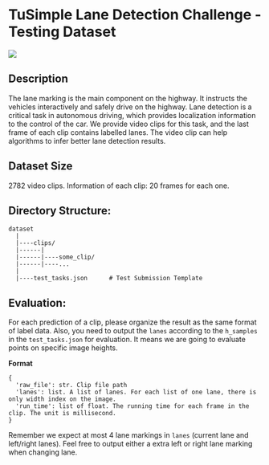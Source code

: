 # TuSimple Lane Detection Challenge - Testing Dataset

![](assets/examples/lane_example.jpg)

## Description
The lane marking is the main component on the highway. It instructs the vehicles interactively and safely drive on the highway. Lane detection is a critical task in autonomous driving, which provides localization information to the control of the car. We provide video clips for this task, and the last frame of each clip contains labelled lanes. The video clip can help algorithms to infer better lane detection results.

## Dataset Size
2782 video clips.
Information of each clip: 20 frames for each one.

## Directory Structure:
    dataset
      |
      |----clips/
      |------|
      |------|----some_clip/
      |------|----...
      |
      |----test_tasks.json      # Test Submission Template

## Evaluation:
For each prediction of a clip, please organize the result as the same format of label data.
Also, you need to output the `lanes` according to the `h_samples` in the `test_tasks.json` for evaluation. It means we are going to evaluate points on specific image heights.

__Format__

```
{
  'raw_file': str. Clip file path
  'lanes': list. A list of lanes. For each list of one lane, there is only width index on the image.
  'run_time': list of float. The running time for each frame in the clip. The unit is millisecond.
}
```
Remember we expect at most 4 lane markings in `lanes` (current lane and left/right lanes). Feel free to output either a extra left or right lane marking when changing lane. 
